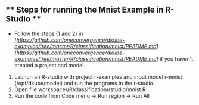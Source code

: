 ## ** Steps for running the Mnist Example in R-Studio **
- Follow the steps (1 and 2) in *[https://github.com/oneconvergence/dkube-examples/tree/master/R/classification/mnist/README.md](https://github.com/oneconvergence/dkube-examples/tree/master/R/classification/mnist/README.md)* if you haven't created a project and model.

1. Launch an R-studio with project r-examples and input model r-mnist (/opt/dkube/model) and run the programs in the r-studio. 
2. Open file workspace/<project-name>/R/classification/rstudio/mnist.R
3. Run the code from Code menu -> Run region -> Run All

